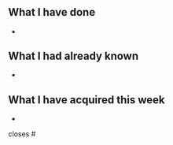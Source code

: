 #
## What I have done
- 

## What I had already known
-

## What I have acquired this week
-

closes #
